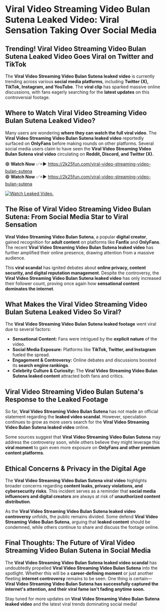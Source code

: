 # Viral Video Streaming Video Bulan Sutena Leaked Video: Viral Sensation Taking Over Social Media

## **Trending! Viral Video Streaming Video Bulan Sutena Leaked Video Goes Viral on Twitter and TikTok**
The **Viral Video Streaming Video Bulan Sutena leaked video** is currently trending across various **social media platforms**, including **Twitter (X), TikTok, Instagram, and YouTube**. The **viral clip** has sparked massive online discussions, with fans eagerly searching for the **latest updates** on this controversial footage.

## **Where to Watch Viral Video Streaming Video Bulan Sutena Leaked Video?**
Many users are wondering **where they can watch the full viral video**. The **Viral Video Streaming Video Bulan Sutena leaked video** reportedly surfaced on **OnlyFans** before making rounds on other platforms. Several social media users claim to have seen the **Viral Video Streaming Video Bulan Sutena viral video** circulating on **Reddit, Discord, and Twitter (X).**

🟢 **Watch Now** ✅=► https://2k25fun.com/viral-video-streaming-video-bulan-sutena  
🟢 **Watch Now** ✅=► https://2k25fun.com/viral-video-streaming-video-bulan-sutena  

[![Watch Leaked Video.](https://miro.medium.com/v2/resize:fit:828/format:webp/1*cilzJN44JGOrTw9NJCrNHA.gif "Watch Leaked Video")](https://2k25fun.com/viral-video-streaming-video-bulan-sutena)

## **The Rise of Viral Video Streaming Video Bulan Sutena: From Social Media Star to Viral Sensation**
**Viral Video Streaming Video Bulan Sutena**, a popular **digital creator**, gained recognition for **adult content** on platforms like **Fanfix** and **OnlyFans**. The recent **Viral Video Streaming Video Bulan Sutena leaked video** has further amplified their online presence, drawing attention from a massive audience.

This **viral scandal** has ignited debates about **online privacy, content security, and digital reputation management**. Despite the controversy, the **Viral Video Streaming Video Bulan Sutena leaked video** has only increased their follower count, proving once again how **sensational content dominates the internet**.

## **What Makes the Viral Video Streaming Video Bulan Sutena Leaked Video So Viral?**
The **Viral Video Streaming Video Bulan Sutena leaked footage** went viral due to several factors:
- **Sensational Content:** Fans were intrigued by the **explicit nature** of the video.
- **Social Media Exposure:** Platforms like **TikTok, Twitter, and Instagram** fueled the spread.
- **Engagement & Controversy:** Online debates and discussions boosted its **search engine rankings**.
- **Celebrity Culture & Curiosity:** The **Viral Video Streaming Video Bulan Sutena leaked content** attracted both fans and critics.

## **Viral Video Streaming Video Bulan Sutena's Response to the Leaked Footage**
So far, **Viral Video Streaming Video Bulan Sutena** has not made an official statement regarding the **leaked video scandal**. However, speculation continues to grow as more users search for the **Viral Video Streaming Video Bulan Sutena leaked video** online.

Some sources suggest that **Viral Video Streaming Video Bulan Sutena** may address the controversy soon, while others believe they might leverage this **viral moment** to gain even more exposure on **OnlyFans and other premium content platforms**.

## **Ethical Concerns & Privacy in the Digital Age**
The **Viral Video Streaming Video Bulan Sutena viral video** highlights broader concerns regarding **content leaks, privacy violations, and cybersecurity risks**. This incident serves as a reminder that **social media influencers and digital creators** are always at risk of **unauthorized content distribution**.

As the **Viral Video Streaming Video Bulan Sutena leaked video controversy** unfolds, the public remains divided. Some defend **Viral Video Streaming Video Bulan Sutena**, arguing that **leaked content** should be condemned, while others continue to share and discuss the footage online.

## **Final Thoughts: The Future of Viral Video Streaming Video Bulan Sutena in Social Media**
The **Viral Video Streaming Video Bulan Sutena leaked video scandal** has undoubtedly propelled **Viral Video Streaming Video Bulan Sutena** into the spotlight. Whether this will be a **career-defining moment** or just another fleeting **internet controversy** remains to be seen. One thing is certain—**Viral Video Streaming Video Bulan Sutena has successfully captured the internet's attention, and their viral fame isn't fading anytime soon.**

Stay tuned for more updates on **Viral Video Streaming Video Bulan Sutena leaked video** and the latest viral trends dominating social media!